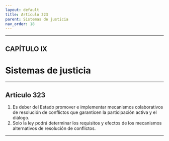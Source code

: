 ```yaml
---
layout: default
title: Artículo 323
parent: Sistemas de justicia
nav_order: 18
---
```


---

## CAPÍTULO IX
# Sistemas de justicia

---

## Artículo 323

1. Es deber del Estado promover e implementar mecanismos colaborativos de resolución de conflictos que garanticen la participación activa y el diálogo.
2. Solo la ley podrá determinar los requisitos y efectos de los mecanismos alternativos de resolución de conflictos.

---
